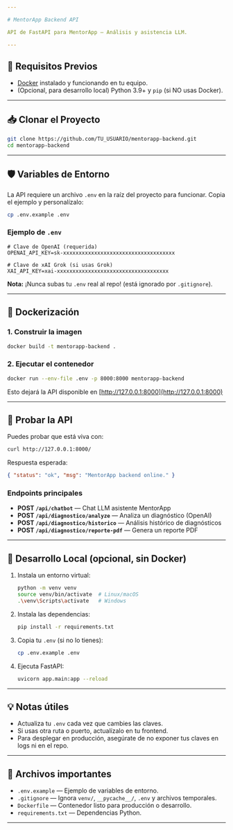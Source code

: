 ```yaml
---

# MentorApp Backend API

API de FastAPI para MentorApp — Análisis y asistencia LLM.

---
```


## 🚀 Requisitos Previos

* [Docker](https://www.docker.com/get-started) instalado y funcionando en tu equipo.
* (Opcional, para desarrollo local) Python 3.9+ y `pip` (si NO usas Docker).

---

## 📥 Clonar el Proyecto

```sh
git clone https://github.com/TU_USUARIO/mentorapp-backend.git
cd mentorapp-backend
```

---

## 🛡️ Variables de Entorno

La API requiere un archivo `.env` en la raíz del proyecto para funcionar.
Copia el ejemplo y personalízalo:

```sh
cp .env.example .env
```

### Ejemplo de `.env`

```env
# Clave de OpenAI (requerida)
OPENAI_API_KEY=sk-xxxxxxxxxxxxxxxxxxxxxxxxxxxxxxxxxxxx

# Clave de xAI Grok (si usas Grok)
XAI_API_KEY=xai-xxxxxxxxxxxxxxxxxxxxxxxxxxxxxxxxxxxx
```

**Nota:**
¡Nunca subas tu `.env` real al repo! (está ignorado por `.gitignore`).

---

## 🐳 Dockerización

### 1. Construir la imagen

```sh
docker build -t mentorapp-backend .
```

### 2. Ejecutar el contenedor

```sh
docker run --env-file .env -p 8000:8000 mentorapp-backend
```

Esto dejará la API disponible en [http://127.0.0.1:8000](http://127.0.0.1:8000)

---

## 🧪 Probar la API

Puedes probar que está viva con:

```sh
curl http://127.0.0.1:8000/
```

Respuesta esperada:

```json
{ "status": "ok", "msg": "MentorApp backend online." }
```

### Endpoints principales

* **POST `/api/chatbot`** — Chat LLM asistente MentorApp
* **POST `/api/diagnostico/analyze`** — Analiza un diagnóstico (OpenAI)
* **POST `/api/diagnostico/historico`** — Análisis histórico de diagnósticos
* **POST `/api/diagnostico/reporte-pdf`** — Genera un reporte PDF

---

## 📝 Desarrollo Local (opcional, sin Docker)

1. Instala un entorno virtual:

   ```sh
   python -m venv venv
   source venv/bin/activate  # Linux/macOS
   .\venv\Scripts\activate   # Windows
   ```
2. Instala las dependencias:

   ```sh
   pip install -r requirements.txt
   ```
3. Copia tu `.env` (si no lo tienes):

   ```sh
   cp .env.example .env
   ```
4. Ejecuta FastAPI:

   ```sh
   uvicorn app.main:app --reload
   ```

---

## 💡 Notas útiles

* Actualiza tu `.env` cada vez que cambies las claves.
* Si usas otra ruta o puerto, actualízalo en tu frontend.
* Para desplegar en producción, asegúrate de no exponer tus claves en logs ni en el repo.

---

## 📂 Archivos importantes

* `.env.example` — Ejemplo de variables de entorno.
* `.gitignore` — Ignora `venv/`, `__pycache__/`, `.env` y archivos temporales.
* `Dockerfile` — Contenedor listo para producción o desarrollo.
* `requirements.txt` — Dependencias Python.

---


